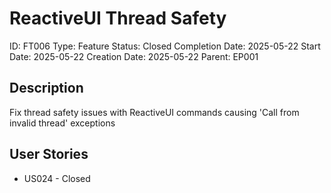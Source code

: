 # ReactiveUI Thread Safety

ID: FT006
Type: Feature
Status: Closed
Completion Date: 2025-05-22
Start Date: 2025-05-22
Creation Date: 2025-05-22
Parent: EP001

## Description

Fix thread safety issues with ReactiveUI commands causing 'Call from invalid thread' exceptions

## User Stories

- US024 - Closed







